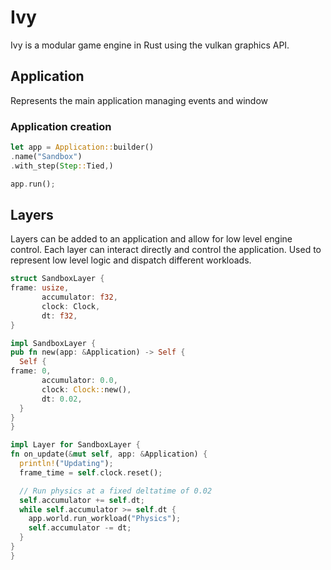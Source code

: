 # Ivy
Ivy is a modular game engine in Rust using the vulkan
graphics API.

## Application
Represents the main application managing events and window

### Application creation
  ```rust
let app = Application::builder()
.name("Sandbox")
.with_step(Step::Tied,)

  app.run();
  ```

## Layers
  Layers can be added to an application and allow for low
  level engine control. Each layer can interact directly and
  control the application. Used to represent low level logic
  and dispatch different workloads.

  ```rust
  struct SandboxLayer {
frame: usize,
         accumulator: f32,
         clock: Clock,
         dt: f32,
  }

impl SandboxLayer {
  pub fn new(app: &Application) -> Self {
    Self {
frame: 0,
         accumulator: 0.0,
         clock: Clock::new(),
         dt: 0.02,
    }
  }
}

impl Layer for SandboxLayer {
  fn on_update(&mut self, app: &Application) {
    println!("Updating");
    frame_time = self.clock.reset();

    // Run physics at a fixed deltatime of 0.02
    self.accumulator += self.dt;
    while self.accumulator >= self.dt {
      app.world.run_workload("Physics");
      self.accumulator -= dt;
    }
  }
}
```
